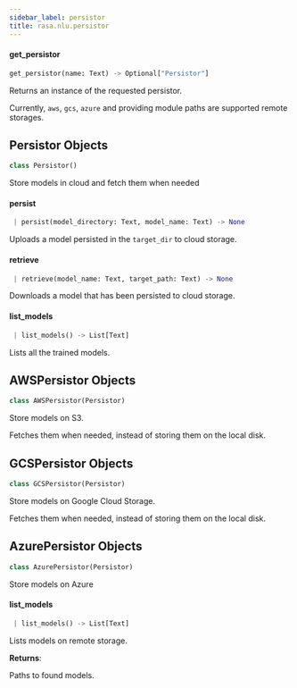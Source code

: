 ```yaml
---
sidebar_label: persistor
title: rasa.nlu.persistor
---
```


#### get\_persistor

```python
get_persistor(name: Text) -> Optional["Persistor"]
```

Returns an instance of the requested persistor.

Currently, `aws`, `gcs`, `azure` and providing module paths are supported remote
storages.

## Persistor Objects

```python
class Persistor()
```

Store models in cloud and fetch them when needed

#### persist

```python
 | persist(model_directory: Text, model_name: Text) -> None
```

Uploads a model persisted in the `target_dir` to cloud storage.

#### retrieve

```python
 | retrieve(model_name: Text, target_path: Text) -> None
```

Downloads a model that has been persisted to cloud storage.

#### list\_models

```python
 | list_models() -> List[Text]
```

Lists all the trained models.

## AWSPersistor Objects

```python
class AWSPersistor(Persistor)
```

Store models on S3.

Fetches them when needed, instead of storing them on the local disk.

## GCSPersistor Objects

```python
class GCSPersistor(Persistor)
```

Store models on Google Cloud Storage.

Fetches them when needed, instead of storing them on the local disk.

## AzurePersistor Objects

```python
class AzurePersistor(Persistor)
```

Store models on Azure

#### list\_models

```python
 | list_models() -> List[Text]
```

Lists models on remote storage.

**Returns**:

  Paths to found models.

